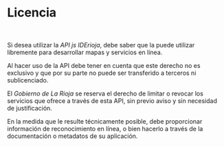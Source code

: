 # Licencia
<br />

Si desea utilizar la *API js IDErioja*, debe saber que la puede utilizar libremente para desarrollar mapas y servicios en línea.

Al hacer uso de la API debe tener en cuenta que este derecho no es exclusivo y que por su parte no puede ser transferido a terceros ni sublicenciado.

El *Gobierno de La Rioja* se reserva el derecho de limitar o revocar los servicios que ofrece a través de esta API, sin previo aviso y sin necesidad de justificación.

En la medida que le resulte técnicamente posible, debe proporcionar información de reconocimiento en línea, o bien hacerlo a través de la documentación o metadatos de su aplicación.

